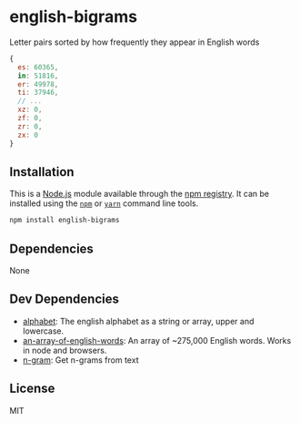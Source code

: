 # english-bigrams

Letter pairs sorted by how frequently they appear in English words

```js
{
  es: 60365,
  in: 51816,
  er: 49978,
  ti: 37946,
  // ...
  xz: 0,
  zf: 0,
  zr: 0,
  zx: 0
}
```

## Installation

This is a [Node.js](https://nodejs.org/) module available through the 
[npm registry](https://www.npmjs.com/). It can be installed using the 
[`npm`](https://docs.npmjs.com/getting-started/installing-npm-packages-locally)
or 
[`yarn`](https://yarnpkg.com/en/)
command line tools.

```sh
npm install english-bigrams
```

## Dependencies

None

## Dev Dependencies

- [alphabet](https://ghub.io/alphabet): The english alphabet as a string or array, upper and lowercase.
- [an-array-of-english-words](https://ghub.io/an-array-of-english-words): An array of ~275,000 English words. Works in node and browsers.
- [n-gram](https://ghub.io/n-gram): Get n-grams from text

## License

MIT
